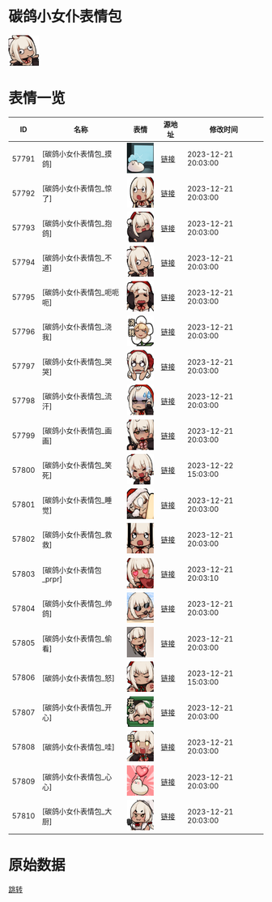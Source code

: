 # 碳鸽小女仆表情包

<img src="./cover.png" height="60" alt="cover" />

# 表情一览

|ID|名称|表情|源地址|修改时间|
|----|----|----|----|----|
|57791|[碳鸽小女仆表情包_摸鸽]|<img src="./pic/057791_%5B碳鸽小女仆表情包_摸鸽%5D.png" height="60" alt="摸鸽"/>|[链接](https://i0.hdslb.com/bfs/garb/ec5b9b46ce3cbaad5dee9593a1b551712f679c1d.png)|2023-12-21 20:03:00|
|57792|[碳鸽小女仆表情包_惊了]|<img src="./pic/057792_%5B碳鸽小女仆表情包_惊了%5D.png" height="60" alt="惊了"/>|[链接](https://i0.hdslb.com/bfs/garb/4b759ffa4e7a69a9e808cdd06601f073f975112c.png)|2023-12-21 20:03:00|
|57793|[碳鸽小女仆表情包_抱鸽]|<img src="./pic/057793_%5B碳鸽小女仆表情包_抱鸽%5D.png" height="60" alt="抱鸽"/>|[链接](https://i0.hdslb.com/bfs/garb/25029fbe3512afe57e545fbe8d9b7974d09bbdc3.png)|2023-12-21 20:03:00|
|57794|[碳鸽小女仆表情包_不道]|<img src="./pic/057794_%5B碳鸽小女仆表情包_不道%5D.png" height="60" alt="不道"/>|[链接](https://i0.hdslb.com/bfs/garb/8305f7492d47a1d76cc1e5cf8fb0a0767d8dc0ea.png)|2023-12-21 20:03:00|
|57795|[碳鸽小女仆表情包_呃呃呃]|<img src="./pic/057795_%5B碳鸽小女仆表情包_呃呃呃%5D.png" height="60" alt="呃呃呃"/>|[链接](https://i0.hdslb.com/bfs/garb/12d5c1db46a8f0ea1c95cc0edcf728d83f13625f.png)|2023-12-21 20:03:00|
|57796|[碳鸽小女仆表情包_浇我]|<img src="./pic/057796_%5B碳鸽小女仆表情包_浇我%5D.png" height="60" alt="浇我"/>|[链接](https://i0.hdslb.com/bfs/garb/28fdf6f001c2294352bf649111b7a32ce95d5abe.png)|2023-12-21 20:03:00|
|57797|[碳鸽小女仆表情包_哭哭]|<img src="./pic/057797_%5B碳鸽小女仆表情包_哭哭%5D.png" height="60" alt="哭哭"/>|[链接](https://i0.hdslb.com/bfs/garb/46cad9641ef97600626bc9bbfe96caf52718a83d.png)|2023-12-21 20:03:00|
|57798|[碳鸽小女仆表情包_流汗]|<img src="./pic/057798_%5B碳鸽小女仆表情包_流汗%5D.png" height="60" alt="流汗"/>|[链接](https://i0.hdslb.com/bfs/garb/17c09a4c042b6e97023982e5b3f777dff4b0e086.png)|2023-12-21 20:03:00|
|57799|[碳鸽小女仆表情包_画画]|<img src="./pic/057799_%5B碳鸽小女仆表情包_画画%5D.png" height="60" alt="画画"/>|[链接](https://i0.hdslb.com/bfs/garb/66ee82195d03dacd1a909e90d8c56f1f713a6d94.png)|2023-12-21 20:03:00|
|57800|[碳鸽小女仆表情包_笑死]|<img src="./pic/057800_%5B碳鸽小女仆表情包_笑死%5D.png" height="60" alt="笑死"/>|[链接](https://i0.hdslb.com/bfs/garb/3a16558c70660bc52ea8c83b124dcc1638e95a43.png)|2023-12-22 15:03:00|
|57801|[碳鸽小女仆表情包_睡觉]|<img src="./pic/057801_%5B碳鸽小女仆表情包_睡觉%5D.png" height="60" alt="睡觉"/>|[链接](https://i0.hdslb.com/bfs/garb/1fa46b734aa25a8ebbc65ea319815f0f557f0fa0.png)|2023-12-21 20:03:00|
|57802|[碳鸽小女仆表情包_救救]|<img src="./pic/057802_%5B碳鸽小女仆表情包_救救%5D.png" height="60" alt="救救"/>|[链接](https://i0.hdslb.com/bfs/garb/06ddad3c68ec60c0db1e1ba022f67919b3c96b20.png)|2023-12-21 20:03:00|
|57803|[碳鸽小女仆表情包_prpr]|<img src="./pic/057803_%5B碳鸽小女仆表情包_prpr%5D.png" height="60" alt="prpr"/>|[链接](https://i0.hdslb.com/bfs/garb/765a0fdaa1b815f2813f8633e1ec0d3902ed97b1.png)|2023-12-21 20:03:10|
|57804|[碳鸽小女仆表情包_帅鸽]|<img src="./pic/057804_%5B碳鸽小女仆表情包_帅鸽%5D.png" height="60" alt="帅鸽"/>|[链接](https://i0.hdslb.com/bfs/garb/948337b177da554bfa8cf0ccb67ebf741e94d24f.png)|2023-12-21 20:03:00|
|57805|[碳鸽小女仆表情包_偷看]|<img src="./pic/057805_%5B碳鸽小女仆表情包_偷看%5D.png" height="60" alt="偷看"/>|[链接](https://i0.hdslb.com/bfs/garb/abb17cfc9cc4419ce0f6fabee3a0afc28c5d6908.png)|2023-12-21 20:03:00|
|57806|[碳鸽小女仆表情包_怒]|<img src="./pic/057806_%5B碳鸽小女仆表情包_怒%5D.png" height="60" alt="怒"/>|[链接](https://i0.hdslb.com/bfs/garb/6da8d85f1e38d3a5a1810868daf3403bc74b4c41.png)|2023-12-21 15:03:00|
|57807|[碳鸽小女仆表情包_开心]|<img src="./pic/057807_%5B碳鸽小女仆表情包_开心%5D.png" height="60" alt="开心"/>|[链接](https://i0.hdslb.com/bfs/garb/159ddee3fadae2313173b95371bc30bbaa99ad78.png)|2023-12-21 20:03:00|
|57808|[碳鸽小女仆表情包_哇]|<img src="./pic/057808_%5B碳鸽小女仆表情包_哇%5D.png" height="60" alt="哇"/>|[链接](https://i0.hdslb.com/bfs/garb/116815eea140cf9171073f2b367056b1ab101a6a.png)|2023-12-21 20:03:00|
|57809|[碳鸽小女仆表情包_心心]|<img src="./pic/057809_%5B碳鸽小女仆表情包_心心%5D.png" height="60" alt="心心"/>|[链接](https://i0.hdslb.com/bfs/garb/3f432d642fb241820e0d56306df4a184f7fb09c7.png)|2023-12-21 20:03:00|
|57810|[碳鸽小女仆表情包_大厨]|<img src="./pic/057810_%5B碳鸽小女仆表情包_大厨%5D.png" height="60" alt="大厨"/>|[链接](https://i0.hdslb.com/bfs/garb/79c4d2a0835111c01debabb76adf2852686f33c9.png)|2023-12-21 20:03:00|

# 原始数据

[跳转](./raw.json)

